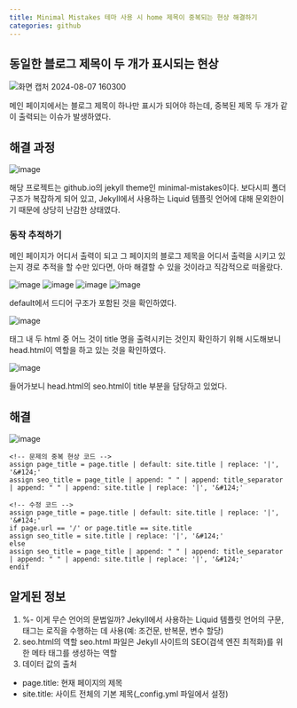 ```yaml
---
title: Minimal Mistakes 테마 사용 시 home 제목이 중복되는 현상 해결하기
categories: github
---
```


## 동일한 블로그 제목이 두 개가 표시되는 현상
![화면 캡처 2024-08-07 160300](https://github.com/user-attachments/assets/ab8422bd-bee0-4635-b4a0-c3e4622dd5c8)

메인 페이지에서는 블로그 제목이 하나만 표시가 되어야 하는데, 중복된 제목 두 개가 같이 출력되는 이슈가 발생하였다.

## 해결 과정
![image](https://github.com/user-attachments/assets/7b352134-1c00-46ad-b09e-81f17bf845f3)

해당 프로젝트는 github.io의 jekyll theme인 minimal-mistakes이다. 보다시피 폴더 구조가 복잡하게 되어 있고, Jekyll에서 사용하는 Liquid 템플릿 언어에 대해 문외한이기 때문에 상당히 난감한 상태였다. 

### 동작 추적하기
메인 페이지가 어디서 출력이 되고 그 페이지의 블로그 제목을 어디서 출력을 시키고 있는지 경로 추적을 할 수만 있다면, 아마 해결할 수 있을 것이라고 직감적으로 떠올랐다.

![image](https://github.com/user-attachments/assets/9eb2611e-0c10-46eb-b5d8-4b66d8627ba5)
![image](https://github.com/user-attachments/assets/7c6c6718-ddd1-49a8-831e-a61e076fc222)
![image](https://github.com/user-attachments/assets/ba1a54a6-fd4c-4b50-be84-b98abe658d07)
![image](https://github.com/user-attachments/assets/ac0a1677-c175-456a-84cd-7622baa08123)

default에서 드디어 <head> 구조가 포함된 것을 확인하였다. 

![image](https://github.com/user-attachments/assets/eab156f3-a481-4218-8f8c-5868ff893eab)

태그 내 두 html 중 어느 것이 title 명을 출력시키는 것인지 확인하기 위해 시도해보니 head.html이 역할을 하고 있는 것을 확인하였다.

![image](https://github.com/user-attachments/assets/5be16155-3b3e-4b1e-ac5d-af2d016a88e6)

들어가보니 head.html의 seo.html이 title 부분을 담당하고 있었다.

## 해결
![image](https://github.com/user-attachments/assets/9dab8865-d663-467e-9d6e-4d9c33c71f3c)

    <!-- 문제의 중복 현상 코드 -->
    assign page_title = page.title | default: site.title | replace: '|', '&#124;'
    assign seo_title = page_title | append: " " | append: title_separator | append: " " | append: site.title | replace: '|', '&#124;'

    <!-- 수정 코드 -->
    assign page_title = page.title | default: site.title | replace: '|', '&#124;'
    if page.url == '/' or page.title == site.title
    assign seo_title = site.title | replace: '|', '&#124;'
    else
    assign seo_title = page_title | append: " " | append: title_separator | append: " " | append: site.title | replace: '|', '&#124;'
    endif

## 알게된 정보
1. %- 이게 무슨 언어의 문법일까?
Jekyll에서 사용하는 Liquid 템플릿 언어의 구문, 태그는 로직을 수행하는 데 사용(예: 조건문, 반복문, 변수 할당)
2. seo.html의 역할
seo.html 파일은 Jekyll 사이트의 SEO(검색 엔진 최적화)를 위한 메타 태그를 생성하는 역할
3. 데이터 값의 출처
* page.title: 현재 페이지의 제목
* site.title: 사이트 전체의 기본 제목(_config.yml 파일에서 설정)